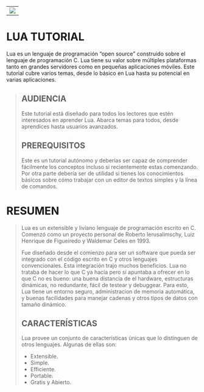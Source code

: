 <table><tr><td>
    <img src="https://i.imgur.com/g4HtEtP.jpg" />
</td></tr></table>

# LUA TUTORIAL

Lua es un lenguaje de programación “open source” construido sobre el lenguaje de programación C. Lua tiene su valor sobre múltiples plataformas tanto en grandes servidores como en pequeñas aplicaciones móviles. Este tutorial cubre varios temas, desde lo básico en Lua hasta su potencial en varias aplicaciones.

> ## AUDIENCIA
> Este tutorial está diseñado para todos los lectores que estén interesados en aprender Lua. Abarca temas para todos, desde aprendices hasta usuarios avanzados.
>
> ## PREREQUISITOS
> Este es un tutorial autónomo y deberías ser capaz de comprender fácilmente los conceptos incluso si recientemente estas comenzando. Por otra parte debería ser de utilidad si tienes los conocimientos básicos sobre cómo trabajar con un editor de textos simples y la línea de comandos.

# RESUMEN
> Lua es un extensible y liviano lenguaje de programación escrito en C. Comenzó como un proyecto personal de Roberto Ierusalimschy, Luiz Henrique de Figueiredo y Waldemar Celes en 1993.
>
> Fue diseñado desde el comienzo para ser un software que pueda ser integrado con el código escrito en C y otros lenguajes convencionales. Esta integración trajo muchos beneficios. Lua no trataba de hacer lo que C ya hacía pero sí apuntaba a ofrecer en lo que C no es bueno: una buena distancia de el hardware, estructuras dinámicas, no redundante, fácil de testear y debuggear. Para esto, Lua tiene un entorno seguro, administracion de memoria automática, y buenas facilidades para manejar cadenas y otros tipos de datos con tamaño dinámico.
>
> ## CARACTERÍSTICAS
> Lua provee un conjunto de características únicas que lo distinguen de otros lenguajes. Algunas de ellas son:
> * Extensible.
> * Simple.
> * Efficiente.
> * Portable.
> * Gratis y Abierto.